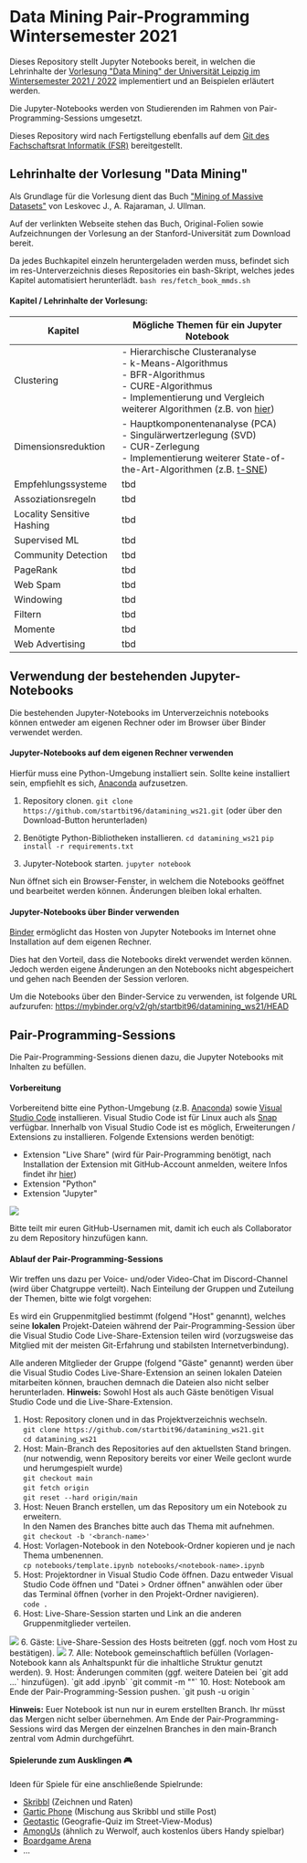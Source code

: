 # Data Mining Pair-Programming Wintersemester 2021
Dieses Repository stellt Jupyter Notebooks bereit, in welchen die Lehrinhalte der [Vorlesung "Data Mining" der Universität Leipzig im Wintersemester 2021 / 2022](https://dbs.uni-leipzig.de/de/stud/2021ws/dm) implementiert und an Beispielen erläutert werden.

Die Jupyter-Notebooks werden von Studierenden im Rahmen von Pair-Programming-Sessions umgesetzt.

Dieses Repository wird nach Fertigstellung ebenfalls auf dem [Git des Fachschaftsrat Informatik (FSR)](https://git.fsinf.informatik.uni-leipzig.de/) bereitgestellt. 

## Lehrinhalte der Vorlesung "Data Mining"
Als Grundlage für die Vorlesung dient das Buch ["Mining of Massive Datasets"](http://www.mmds.org/) von Leskovec J., A. Rajaraman, J. Ullman.

Auf der verlinkten Webseite stehen das Buch, Original-Folien sowie Aufzeichnungen der Vorlesung an der Stanford-Universität zum Download bereit. 

Da jedes Buchkapitel einzeln heruntergeladen werden muss, befindet sich im res-Unterverzeichnis dieses Repositories ein bash-Skript, welches jedes Kapitel automatisiert herunterlädt.
`bash res/fetch_book_mmds.sh`

#### Kapitel / Lehrinhalte der Vorlesung:
Kapitel | Mögliche Themen für ein Jupyter Notebook
--- | ---
Clustering | - Hierarchische Clusteranalyse<br>- k-Means-Algorithmus<br>- BFR-Algorithmus<br>- CURE-Algorithmus<br>- Implementierung und Vergleich weiterer Algorithmen (z.B. von [hier](https://scikit-learn.org/stable/modules/clustering.html))
Dimensionsreduktion | - Hauptkomponentenanalyse (PCA)<br>- Singulärwertzerlegung (SVD)<br>- CUR-Zerlegung<br>- Implementierung weiterer State-of-the-Art-Algorithmen (z.B. [t-SNE](https://en.wikipedia.org/wiki/T-distributed_stochastic_neighbor_embedding))
Empfehlungssysteme | tbd
Assoziationsregeln | tbd
Locality Sensitive Hashing | tbd
Supervised ML | tbd
Community Detection | tbd
PageRank | tbd
Web Spam | tbd
Windowing | tbd
Filtern | tbd
Momente | tbd
Web Advertising | tbd

## Verwendung der bestehenden Jupyter-Notebooks
Die bestehenden Jupyter-Notebooks im Unterverzeichnis notebooks können entweder am eigenen Rechner oder im Browser über Binder verwendet werden.

#### Jupyter-Notebooks auf dem eigenen Rechner verwenden
Hierfür muss eine Python-Umgebung installiert sein. Sollte keine installiert sein, empfiehlt es sich, [Anaconda](https://docs.anaconda.com/anaconda/install/index.html) aufzusetzen.

1. Repository clonen.
`git clone https://github.com/startbit96/datamining_ws21.git`
(oder über den Download-Button herunterladen)

2. Benötigte Python-Bibliotheken installieren.
`cd datamining_ws21`
`pip install -r requirements.txt`

3. Jupyter-Notebook starten.
`jupyter notebook`

Nun öffnet sich ein Browser-Fenster, in welchem die Notebooks geöffnet und bearbeitet werden können.
Änderungen bleiben lokal erhalten.

#### Jupyter-Notebooks über Binder verwenden
[Binder](https://mybinder.org/) ermöglicht das Hosten von Jupyter Notebooks im Internet ohne Installation auf dem eigenen Rechner. 

Dies hat den Vorteil, dass die Notebooks direkt verwendet werden können. Jedoch werden eigene Änderungen an den Notebooks nicht abgespeichert und gehen nach Beenden der Session verloren.

Um die Notebooks über den Binder-Service zu verwenden, ist folgende URL aufzurufen:
https://mybinder.org/v2/gh/startbit96/datamining_ws21/HEAD

## Pair-Programming-Sessions
Die Pair-Programming-Sessions dienen dazu, die Jupyter Notebooks mit Inhalten zu befüllen.

#### Vorbereitung

Vorbereitend bitte eine Python-Umgebung (z.B. [Anaconda](https://docs.anaconda.com/anaconda/install/index.html)) sowie [Visual Studio Code](https://code.visualstudio.com/) installieren. 
Visual Studio Code ist für Linux auch als [Snap](https://snapcraft.io/code) verfügbar.
Innerhalb von Visual Studio Code ist es möglich, Erweiterungen / Extensions zu installieren. Folgende Extensions werden benötigt:
- Extension "Live Share" 
(wird für Pair-Programming benötigt, nach Installation der Extension mit GitHub-Account anmelden, weitere Infos findet ihr [hier](https://visualstudio.microsoft.com/services/live-share/))
- Extension "Python"
- Extension "Jupyter"

<img src="./assets/install_live_share.gif" />

Bitte teilt mir euren GitHub-Usernamen mit, damit ich euch als Collaborator zu dem Repository hinzufügen kann.


#### Ablauf der Pair-Programming-Sessions
Wir treffen uns dazu per Voice- und/oder Video-Chat im Discord-Channel (wird über Chatgruppe verteilt).
Nach Einteilung der Gruppen und Zuteilung der Themen, bitte wie folgt vorgehen:

Es wird ein Gruppenmitglied bestimmt (folgend "Host" genannt), welches seine **lokalen** Projekt-Dateien während der Pair-Programming-Session über die Visual Studio Code Live-Share-Extension teilen wird (vorzugsweise das Mitglied mit der meisten Git-Erfahrung und stabilsten Internetverbindung).

Alle anderen Mitglieder der Gruppe (folgend "Gäste" genannt) werden über die Visual Studio Codes Live-Share-Extension an seinen lokalen Dateien mitarbeiten können, brauchen demnach die Dateien also nicht selber herunterladen. 
**Hinweis:** Sowohl Host als auch Gäste benötigen Visual Studio Code und die Live-Share-Extension.

1. Host: Repository clonen und in das Projektverzeichnis wechseln.  
`git clone https://github.com/startbit96/datamining_ws21.git`  
`cd datamining_ws21`
2. Host: Main-Branch des Repositories auf den aktuellsten Stand bringen. 
(nur notwendig, wenn Repository bereits vor einer Weile geclont wurde und herumgespielt wurde)  
`git checkout main`  
`git fetch origin`  
`git reset --hard origin/main`
3. Host: Neuen Branch erstellen, um das Repository um ein Notebook zu erweitern.  
In den Namen des Branches bitte auch das Thema mit aufnehmen.  
`git checkout -b '<branch-name>'`
4. Host: Vorlagen-Notebook in den Notebook-Ordner kopieren und je nach Thema umbenennen.  
`cp notebooks/template.ipynb notebooks/<notebook-name>.ipynb`
5. Host: Projektordner in Visual Studio Code öffnen. Dazu entweder Visual Studio Code öffnen und "Datei > Ordner öffnen" anwählen oder über das Terminal öffnen (vorher in den Projekt-Ordner navigieren).  
`code .`
5. Host: Live-Share-Session starten und Link an die anderen Gruppenmitglieder verteilen.  
<img src="./assets/start_live_share.gif" />  
6. Gäste: Live-Share-Session des Hosts beitreten (ggf. noch vom Host zu bestätigen).  
<img src="./assets/join_live_share.gif" />  
7. Alle: Notebook gemeinschaftlich befüllen (Vorlagen-Notebook kann als Anhaltspunkt für die inhaltliche Struktur genutzt werden).
9. Host: Änderungen commiten (ggf. weitere Dateien bei `git add ...` hinzufügen).  
`git add <notebook-name>.ipynb`  
`git commit -m "<Commit beschreiben (was wurde geändert?)>"`
10. Host: Notebook am Ende der Pair-Programming-Session pushen.  
`git push -u origin <branch-name>`


**Hinweis:** Euer Notebook ist nun nur in eurem erstellten Branch. Ihr müsst das Mergen nicht selber übernehmen. Am Ende der Pair-Programming-Sessions wird das Mergen der einzelnen Branches in den main-Branch zentral vom Admin durchgeführt.
  
  

#### Spielerunde zum Ausklingen :video_game: 
Ideen für Spiele für eine anschließende Spielrunde:
- [Skribbl](https://skribbl.io/) (Zeichnen und Raten)
- [Gartic Phone](https://garticphone.com/) (Mischung aus Skribbl und stille Post)
- [Geotastic](https://geotastic.de/home) (Geografie-Quiz im Street-View-Modus)
- [AmongUs](https://store.steampowered.com/app/945360/Among_Us/) (ähnlich zu Werwolf, auch kostenlos übers Handy spielbar)
- [Boardgame Arena](https://en.boardgamearena.com/)
- ...
